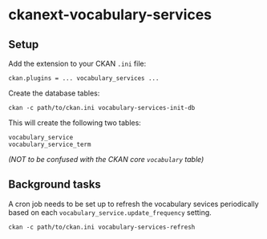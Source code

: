 # ckanext-vocabulary-services

## Setup

Add the extension to your CKAN `.ini` file:

    ckan.plugins = ... vocabulary_services ...

Create the database tables:

    ckan -c path/to/ckan.ini vocabulary-services-init-db

This will create the following two tables:

    vocabulary_service
    vocabulary_service_term

*(NOT to be confused with the CKAN core `vocabulary` table)*

## Background tasks

A cron job needs to be set up to refresh the vocabulary sevices periodically based on each `vocabulary_service.update_frequency` setting.

    ckan -c path/to/ckan.ini vocabulary-services-refresh

